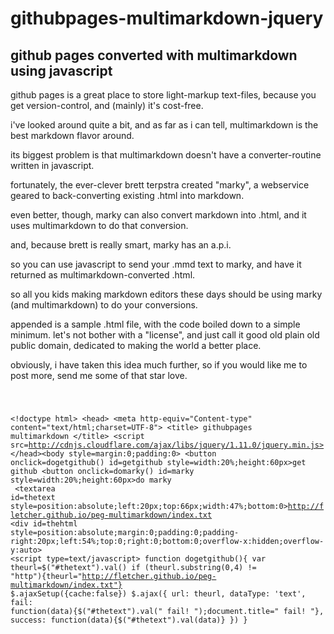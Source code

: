 # githubpages-multimarkdown-jquery

## github pages converted with multimarkdown using javascript

github pages is a great place to store light-markup text-files,
because you get version-control, and (mainly) it's cost-free.

i've looked around quite a bit, and as far as i can tell,
multimarkdown is the best markdown flavor  around.

its biggest problem is that multimarkdown doesn't have
a converter-routine written in javascript.

fortunately, the ever-clever brett terpstra created "marky",
a webservice geared to back-converting existing .html into markdown.

even better, though, marky can also convert markdown into .html,
and it uses multimarkdown to do that conversion.

and, because brett is really smart, marky has an a.p.i.

so you can use javascript to send your .mmd text to marky,
and have it returned as multimarkdown-converted .html.

so all you kids making markdown editors these days should be
using marky (and multimarkdown) to do your conversions.

appended is a sample .html file, with the code boiled down
to a simple minimum. let's not bother with a "license",
and just call it good old plain old public domain,
dedicated to making the world a better place.

obviously, i have taken this idea much further, so if you
would like me to post more, send me some of that star love.

<code>

&lt;!doctype html>
&lt;head>
&lt;meta http-equiv="Content-type" content="text/html;charset=UTF-8">
&lt;title>
githubpages multimarkdown
&lt;/title>
&lt;script src=http://cdnjs.cloudflare.com/ajax/libs/jquery/1.11.0/jquery.min.js></script>
&lt;/head>&lt;body style=margin:0;padding:0>
&lt;button onclick=dogetgithub() id=getgithub style=width:20%;height:60px>get github</button>
&lt;button onclick=domarky() id=marky style=width:20%;height:60px>do marky</button><br>
&lt;textarea id=thetext style=position:absolute;left:20px;top:66px;width:47%;bottom:0>http://fletcher.github.io/peg-multimarkdown/index.txt</textarea>
&lt;div id=thehtml style=position:absolute;margin:0;padding:0;padding-right:20px;left:54%;top:0;right:0;bottom:0;overflow-x:hidden;overflow-y:auto></div>
&lt;script type=text/javascript>
function dogetgithub(){
var theurl=$("#thetext").val()
if (theurl.substring(0,4) != "http"){theurl="http://fletcher.github.io/peg-multimarkdown/index.txt"}
$.ajaxSetup({cache:false})
$.ajax({
url: theurl,
dataType: 'text',
fail: function(data){$("#thetext").val(" fail! ");document.title=" fail! "},
success: function(data){$("#thetext").val(data)}
})
}</script>
<script type=text/javascript>
function domarky(){
$("#thehtml").html("calling marky...")
var result=""
var convertthis=$("#thetext").val()
$.post("http://heckyesmarkdown.com/go/",{domarkdown:1,text:convertthis,},function(result){
$("#thehtml").html(result)
})
}&lt;/script>
&lt;/body>
&lt;/html>

</code>

that is all.
